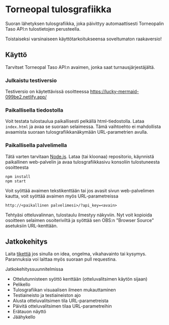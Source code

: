 # Torneopal tulosgrafiikka

Suoran lähetyksen tulosgrafiikka, joka päivittyy automaattisesti Torneopalin Taso API:n tulostietojen perusteella.

Toistaiseksi varsinaiseen käyttötarkoitukseensa soveltumaton raakaversio!

## Käyttö

Tarvitset Torneopal Taso API:n avaimen, jonka saat turnausjärjestäjältä.

### Julkaistu testiversio

Testiversio on käytettävissä osoitteessa https://lucky-mermaid-099be2.netlify.app/

### Paikallisella tiedostolla

Voit testata tulostaulua paikallisesti pelkällä html-tiedostolla. Lataa `index.html` ja avaa se suoraan selaimessa. Tämä vaihtoehto ei mahdollista avaamista suoraan tulosgrafiikkanäkymään URL-parametrien avulla.

### Paikallisella palvelimella

Tätä varten tarvitaan [Node.js](https://nodejs.org/). Lataa (tai kloonaa) repositorio, käynnistä paikallinen web-palvelin ja avaa tulosgrafiikkasivu konsoliin tulostuneesta osoitteesta

    npm install
    npm start

Voit syöttää avaimen tekstikenttään tai jos avasit sivun web-palvelimen kautta, voit syöttää avaimen myös URL-parametreissa

    http://<paikallinen palvelimesi>/?api_key=<avain>

Tehtyäsi otteluvalinnan, tulostaulu ilmestyy näkyviin. Nyt voit kopioida osoitteen selaimen osoiteriviltä ja syöttää sen OBS:n "Browser Source" asetuksiin URL-kenttään.

## Jatkokehitys

Laita [tikettiä](https://github.com/terotil/torneopal-live-scoreboard/issues) jos sinulla on idea, ongelma, vikahavainto tai kysymys. Parannuksia voi laittaa myös suoraan pull requestina.

Jatkokehityssuunnitelmissa

- Ottelutunnisteen syöttö kenttään (otteluvalitsimen käytön sijaan)
- Pelikello
- Tulosgrafiikan visuaalisen ilmeen mukauttaminen
- Testiaineisto ja testiaineiston ajo
- Alusta otteluvalitsimen tila URL-parametreista
- Päivitä otteluvalitsimen tilaa URL-parametreihin
- Erätauon näyttö
- Jäähykello
